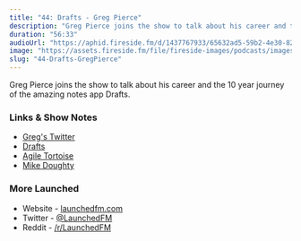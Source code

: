 ```yaml
---
title: "44: Drafts - Greg Pierce"
description: "Greg Pierce joins the show to talk about his career and the 10 year journey of the amazing notes app Drafts."
duration: "56:33"
audioUrl: "https://aphid.fireside.fm/d/1437767933/65632ad5-59b2-4e30-82d1-13845dce07dd/29b8e2f4-31ec-4cfa-b53e-7bd233904460.mp3"
image: "https://assets.fireside.fm/file/fireside-images/podcasts/images/6/65632ad5-59b2-4e30-82d1-13845dce07dd/episodes/2/29b8e2f4-31ec-4cfa-b53e-7bd233904460/cover.jpg"
slug: "44-Drafts-GregPierce"
---
```


<p>Greg Pierce joins the show to talk about his career and the 10 year journey of the amazing notes app Drafts.</p>

<h3>Links &amp; Show Notes</h3>

<ul>
<li><a href="https://twitter.com/agiletortoise" rel="nofollow">Greg&#39;s Twitter</a></li>
<li><a href="https://getdrafts.com" rel="nofollow">Drafts</a></li>
<li><a href="https://agiletortoise.com" rel="nofollow">Agile Tortoise</a></li>
<li><a href="https://en.wikipedia.org/wiki/Mike_Doughty" rel="nofollow">Mike Doughty</a></li>
</ul>

<h3>More Launched</h3>

<ul>
<li>Website - <a href="https://launchedfm.com" rel="nofollow">launchedfm.com</a></li>
<li>Twitter - <a href="https://twitter.com/launchedfm" rel="nofollow">@LaunchedFM</a></li>
<li>Reddit - <a href="https://www.reddit.com/r/LaunchedFM/" rel="nofollow">/r/LaunchedFM</a></li>
</ul>
